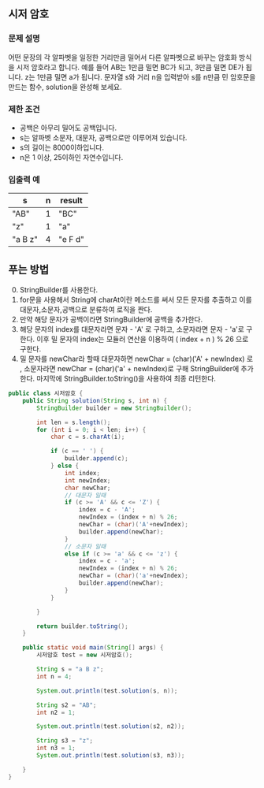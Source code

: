 ## 시저 암호

### 문제 설명 

어떤 문장의 각 알파벳을 일정한 거리만큼 밀어서 다른 알파벳으로 바꾸는 암호화 방식을 시저 암호라고 합니다. 예를 들어 AB는 1만큼 밀면 BC가 되고, 3만큼 밀면 DE가 됩니다. z는 1만큼 밀면 a가 됩니다. 문자열 s와 거리 n을 입력받아 s를 n만큼 민 암호문을 만드는 함수, solution을 완성해 보세요.

### 제한 조건

* 공백은 아무리 밀어도 공백입니다.
* s는 알파벳 소문자, 대문자, 공백으로만 이루어져 있습니다.
* s의 길이는 8000이하입니다.
* n은 1 이상, 25이하인 자연수입니다.

### 입출력 예

| s | n | result |
|---|---|--------|
|"AB"| 1 | "BC"  |
| "z" | 1 | "a"  |
| "a B z" | 4 | "e F d"|

## 푸는 방법

0. StringBuilder를 사용한다.
1. for문을 사용해서 String에 charAt이란 메소드를 써서 모든 문자를 추출하고 이를 대문자,소문자,공백으로 분류하여 로직을 짠다.
2. 만약 해당 문자가 공백이라면 StringBuilder에 공백을 추가한다.
3. 해당 문자의 index를 대문자라면 문자 - 'A' 로 구하고, 소문자라면 문자 - 'a'로 구한다. 이후 밀 문자의 index는 모듈러 연산을 이용하여  ( index + n ) % 26 으로 구한다.
4. 밀 문자를 newChar라 할때 대문자하면 newChar = (char)('A' + newIndex) 로 , 소문자라면 newChar = (char)('a' + newIndex)로 구해 StringBuilder에 추가한다. 마지막에 StringBuilder.toString()을 사용하여 최종 리턴한다. 


```java
public class 시저암호 {
    public String solution(String s, int n) {
        StringBuilder builder = new StringBuilder();

        int len = s.length();
        for (int i = 0; i < len; i++) {
            char c = s.charAt(i);

            if (c == ' ') {
                builder.append(c);
            } else {
                int index;
                int newIndex;
                char newChar;
                // 대문자 일때
                if (c >= 'A' && c <= 'Z') {
                    index = c - 'A';
                    newIndex = (index + n) % 26;
                    newChar = (char)('A'+newIndex);
                    builder.append(newChar);
                }
                // 소문자 일때
                else if (c >= 'a' && c <= 'z') {
                    index = c - 'a';
                    newIndex = (index + n) % 26;
                    newChar = (char)('a'+newIndex);
                    builder.append(newChar);
                }
            }

        }

        return builder.toString();
    }

    public static void main(String[] args) {
        시저암호 test = new 시저암호();

        String s = "a B z";
        int n = 4;

        System.out.println(test.solution(s, n));

        String s2 = "AB";
        int n2 = 1;

        System.out.println(test.solution(s2, n2));

        String s3 = "z";
        int n3 = 1;
        System.out.println(test.solution(s3, n3));

    }
}
```

